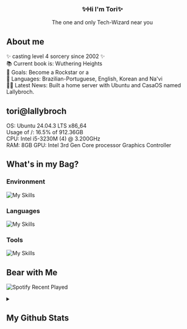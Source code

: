 <h3 align="center">✨Hi I'm Tori✨</h3>
<p align="center">The one and only Tech-Wizard near you</p>


## About me

<p>
  ✨ casting level 4 sorcery since 2002 ✨ 
  <br>📚 Current book is: Wuthering Heights
  <br>🎯 Goals: Become a Rockstar or a
  <br>🎲 Languages: Brazilian-Portuguese, English, Korean and Na'vi
  <br>🧙‍♀️ Latest News: Built a home server with Ubuntu and CasaOS named Lallybroch.
</p>

## tori@lallybroch
OS: Ubuntu 24.04.3 LTS x86_64 <br>
Usage of /: 16.5% of 912.36GB <br>
CPU: Intel i5-3230M (4) @ 3.200GHz <br>
RAM: 8GB
GPU: Intel 3rd Gen Core processor Graphics Controller

## What's in my Bag?

### Environment

![My Skills](https://go-skill-icons.vercel.app/api/icons?i=fedora,vscode,firefox,ubuntu,systemd,tailscale&perline=7)

### Languages

![My Skills](https://go-skill-icons.vercel.app/api/icons?i=php,html,css,js,mysql,python&perline=7)

### Tools

![My Skills](https://go-skill-icons.vercel.app/api/icons?i=discord,github,git,blender,obsidian,canva,ps,notion&perline=6)


## Bear with Me

![Spotify Recent Played](https://spotify-recently-played-readme.vercel.app/api?user=wew9qnv8srmvf8ddrkupui4pq)

 
<details>
    <summary><h2>My Github Stats</h2></summary>
    <figure>
        <img src="https://github-readme-stats.vercel.app/api?username=torigabrielle&hide_border=true&theme=transparent" />
        <img src="https://github-readme-stats.vercel.app/api/top-langs/?username=torigabrielle&langs_count=8&layout=compact&hide_border=true&theme=transparent" />
    </figure>
</details>

